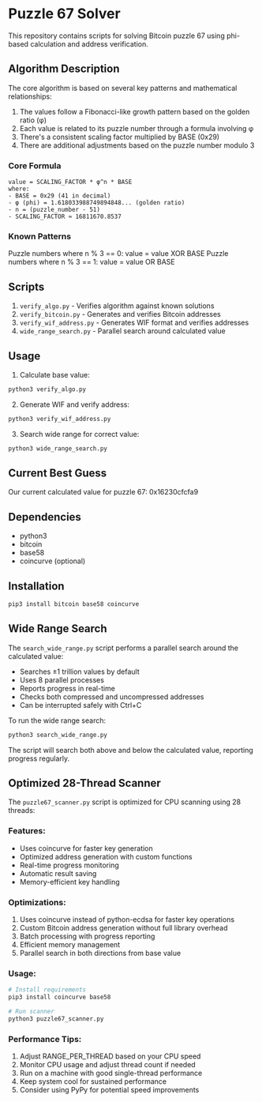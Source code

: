 # Puzzle 67 Solver

This repository contains scripts for solving Bitcoin puzzle 67 using phi-based calculation and address verification.

## Algorithm Description

The core algorithm is based on several key patterns and mathematical relationships:

1. The values follow a Fibonacci-like growth pattern based on the golden ratio (φ)
2. Each value is related to its puzzle number through a formula involving φ
3. There's a consistent scaling factor multiplied by BASE (0x29)
4. There are additional adjustments based on the puzzle number modulo 3

### Core Formula
```
value = SCALING_FACTOR * φ^n * BASE
where:
- BASE = 0x29 (41 in decimal)
- φ (phi) = 1.618033988749894848... (golden ratio)
- n = (puzzle_number - 51)
- SCALING_FACTOR ≈ 16811670.8537
```

### Known Patterns
Puzzle numbers where n % 3 == 0: value = value XOR BASE
Puzzle numbers where n % 3 == 1: value = value OR BASE

## Scripts

1. `verify_algo.py` - Verifies algorithm against known solutions
2. `verify_bitcoin.py` - Generates and verifies Bitcoin addresses
3. `verify_wif_address.py` - Generates WIF format and verifies addresses
4. `wide_range_search.py` - Parallel search around calculated value

## Usage

1. Calculate base value:
```python
python3 verify_algo.py
```

2. Generate WIF and verify address:
```python
python3 verify_wif_address.py
```

3. Search wide range for correct value:
```python
python3 wide_range_search.py
```

## Current Best Guess
Our current calculated value for puzzle 67: 0x16230cfcfa9

## Dependencies
- python3
- bitcoin
- base58
- coincurve (optional)

## Installation
```bash
pip3 install bitcoin base58 coincurve
```


## Wide Range Search

The `search_wide_range.py` script performs a parallel search around the calculated value:

- Searches ±1 trillion values by default
- Uses 8 parallel processes
- Reports progress in real-time
- Checks both compressed and uncompressed addresses
- Can be interrupted safely with Ctrl+C

To run the wide range search:
```bash
python3 search_wide_range.py
```

The script will search both above and below the calculated value, reporting progress regularly.

## Optimized 28-Thread Scanner

The `puzzle67_scanner.py` script is optimized for CPU scanning using 28 threads:

### Features:
- Uses coincurve for faster key generation
- Optimized address generation with custom functions
- Real-time progress monitoring
- Automatic result saving
- Memory-efficient key handling

### Optimizations:
1. Uses coincurve instead of python-ecdsa for faster key operations
2. Custom Bitcoin address generation without full library overhead
3. Batch processing with progress reporting
4. Efficient memory management
5. Parallel search in both directions from base value

### Usage:
```bash
# Install requirements
pip3 install coincurve base58

# Run scanner
python3 puzzle67_scanner.py
```

### Performance Tips:
1. Adjust RANGE_PER_THREAD based on your CPU speed
2. Monitor CPU usage and adjust thread count if needed
3. Run on a machine with good single-thread performance
4. Keep system cool for sustained performance
5. Consider using PyPy for potential speed improvements

